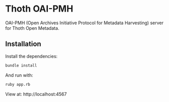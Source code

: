 # Thoth OAI-PMH

OAI-PMH (Open Archives Initiative Protocol for Metadata Harvesting) server for Thoth Open Metadata.

## Installation

Install the dependencies:

```bash
bundle install
```

And run with:

```bash
ruby app.rb
```

View at: http://localhost:4567